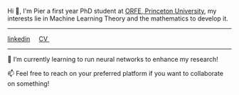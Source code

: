 Hi 👋, I'm Pier a first year PhD student at [ORFE, Princeton University](https://orfe.princeton.edu/home), 
my interests lie in Machine Learning Theory and the mathematics to develop it.
<!-- , my university backgroung is numerical analysis and probability. -->

<hr>
<p align=center>
<div class="col-lg-4 text-center">
  <div class="profile">
      <!-- <img src="./images/face_016.jpg" width="120" height="160" > -->
      <!-- <h2>Contacts</h2> -->
      <!-- <img height="20" width="20" src="./assets/icons/mail.svg" /> <a class="contact-link"href=""> pierb@princeton.edu</a>
      <img height="20" width="20" src="./assets/icons/graduation.svg" /> <a class="contact-link"href="https://scholar.google.com/citations?user=spL439oAAAAJ&hl=en"> Google Scholar</a>
      <img height="20" width="20" src="./assets/icons/user.svg" /> <a class="contact-link"href="https://pierbeneventano.github.io/CV/CV_Beneventano.pdf"> Curriculum vitae</a> -->
      <a href="https://www.linkedin.com/in/pierbeneventano/">linkedin</a> &nbsp  &nbsp  
      <a href="https://pierbeneventano.github.io/CV/CV_Beneventano.pdf" class="links"> CV </a> &nbsp  &nbsp 
      <a href="https://scholar.google.com/citations?user=spL439oAAAAJ&hl=en"><span class="graduation.svg"></span></a> &nbsp  &nbsp 
      <a href="mailto:pierb@princeton.edu"><span class="mail.svg"></span></a>
  </div>
</div>
</p>
<hr>

🌱 I’m currently learning to run neural networks to enhance my research!

📫 Feel free to reach on your preferred platform if you want to collaborate on something!


<!---
PierBeneventano/PierBeneventano is a ✨ special ✨ repository because its `README.md` (this file) appears on your GitHub profile.
You can click the Preview link to take a look at your changes.
--->
